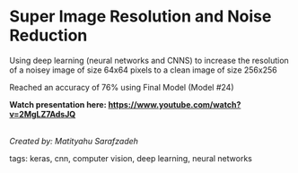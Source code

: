 # Super Image Resolution and Noise Reduction
Using deep learning (neural networks and CNNS) to increase the resolution of a noisey image of size 64x64 pixels to a clean image of size 256x256

Reached an accuracy of 76% using Final Model (Model \#24)

**Watch presentation here: https://www.youtube.com/watch?v=2MgLZ7AdsJQ**
<br /><br />

*Created by:
Matityahu Sarafzadeh*

tags: keras, cnn, computer vision, deep learning, neural networks
